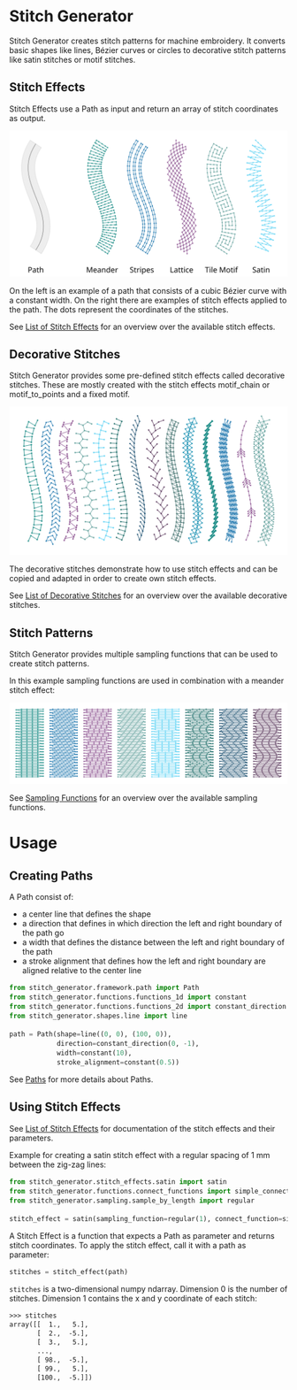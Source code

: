 # Stitch Generator

Stitch Generator creates stitch patterns for machine embroidery. It converts basic shapes like
lines, Bézier curves or circles to decorative stitch patterns like satin stitches or motif stitches.

## Stitch Effects

Stitch Effects use a Path as input and return an array of stitch coordinates as output.

![stitch effects](doc/images/path_stitch_effect_examples.svg "Examples of stitch effects" )

On the left is an example of a path that consists of a cubic Bézier curve with a constant width.
On the right there are examples of stitch effects applied to the path. The dots represent the
coordinates of the stitches.

See [List of Stitch Effects](doc/list_of_stitch_effects.md) for an overview over the available
stitch effects.

## Decorative Stitches

Stitch Generator provides some pre-defined stitch effects called decorative stitches. These are
mostly created with the stitch effects motif_chain or motif_to_points and a fixed motif.

![decorative stitches](doc/images/list_of_decorative_stitches.svg "Examples of decorative stitches")

The decorative stitches demonstrate how to use stitch effects and can be copied and adapted in order
to create own stitch effects.

See [List of Decorative Stitches](doc/list_of_decorative_stitches.md) for an overview over the
available decorative stitches.

## Stitch Patterns
Stitch Generator provides multiple sampling functions that can be used to create stitch patterns.

In this example sampling functions are used in combination with a meander stitch effect:

![sampling](doc/images/meander_sampling_example.svg "Examples of decorative stitches")

See [Sampling Functions](doc/sampling_functions.md) for an overview over the available sampling
functions.

# Usage
## Creating Paths
A Path consist of:
- a center line that defines the shape
- a direction that defines in which direction the left and right boundary of the path go
- a width that defines the distance between the left and right boundary of the path
- a stroke alignment that defines how the left and right boundary are aligned relative to the center
  line

``` python
from stitch_generator.framework.path import Path
from stitch_generator.functions.functions_1d import constant
from stitch_generator.functions.functions_2d import constant_direction
from stitch_generator.shapes.line import line

path = Path(shape=line((0, 0), (100, 0)),
            direction=constant_direction(0, -1),
            width=constant(10),
            stroke_alignment=constant(0.5))
```

See [Paths](doc/paths.md) for more details about Paths.

## Using Stitch Effects

See [List of Stitch Effects](doc/list_of_stitch_effects.md) for documentation of the stitch effects
and their parameters.

Example for creating a satin stitch effect with a regular spacing of 1 mm between the zig-zag lines:

``` python
from stitch_generator.stitch_effects.satin import satin
from stitch_generator.functions.connect_functions import simple_connect
from stitch_generator.sampling.sample_by_length import regular

stitch_effect = satin(sampling_function=regular(1), connect_function=simple_connect)
```

A Stitch Effect is a function that expects a Path as parameter and returns stitch coordinates.
To apply the stitch effect, call it with a path as parameter:

``` python
stitches = stitch_effect(path)
```

`stitches` is a two-dimensional numpy ndarray. Dimension 0 is the number of stitches. Dimension 1
contains the x and y coordinate of each stitch:
```
>>> stitches
array([[  1.,   5.],
       [  2.,  -5.],
       [  3.,   5.],
       ...,
       [ 98.,  -5.],
       [ 99.,   5.],
       [100.,  -5.]])
```
